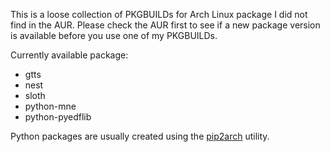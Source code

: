 This is a loose collection of PKGBUILDs for Arch Linux package I did not find in the AUR.
Please check the AUR first to see if a new package version is available before you use
one of my PKGBUILDs.

Currently available package:

- gtts  
- nest
- sloth
- python-mne
- python-pyedflib

Python packages are usually created using the [pip2arch](https://aur.archlinux.org/packages/pip2arch-git/) utility.
